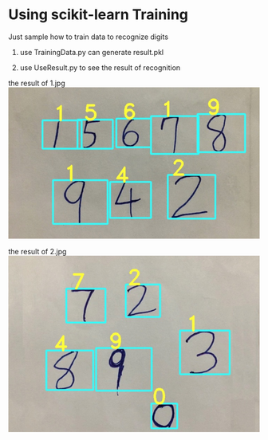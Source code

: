 # Using scikit-learn Training

Just sample how to train data to recognize digits

1) use TrainingData.py can generate result.pkl

2) use UseResult.py to see the result of recognition

the result of 1.jpg</br>
![alt text](https://raw.githubusercontent.com/g78101/sklearn_cv_training/master/TestResults/1.jpg)
    
the result of 2.jpg</br>
![alt text](https://raw.githubusercontent.com/g78101/sklearn_cv_training/master/TestResults/2.jpg)
